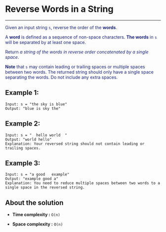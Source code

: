 # Reverse Words in a String

---

<font color="#1a237e">

Given an input string `s`, reverse the order of the **words**.

A **word** is defined as a sequence of non-space characters. **The words** in `s` will be separated by at least one space.

Return _a string of the words in reverse order concatenated by a single space_.

**Note** that `s` may contain leading or trailing spaces or multiple spaces between two words. The returned string should only have a single space separating the words. Do not include any extra spaces.
</font>

## Example 1:

```
Input: s = "the sky is blue"
Output: "blue is sky the"
```

## Example 2:

```
Input: s = "  hello world  "
Output: "world hello"
Explanation: Your reversed string should not contain leading or trailing spaces.
```

## Example 3:

```
Input: s = "a good   example"
Output: "example good a"
Explanation: You need to reduce multiple spaces between two words to a single space in the reversed string.
```

## About the solution

- **Time complexity :** `O(n)`

- **Space complexity :** `O(n)`
